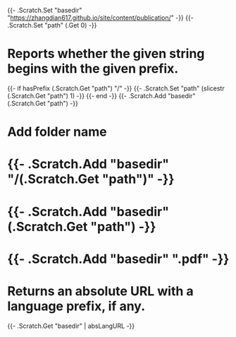 {{- .Scratch.Set "basedir" "https://zhangdian617.github.io/site/content/publication/" -}}
{{- .Scratch.Set "path" (.Get 0) -}}
# Reports whether the given string begins with the given prefix.
{{- if hasPrefix (.Scratch.Get "path") "/" -}}
  {{- .Scratch.Set "path" (slicestr (.Scratch.Get "path") 1) -}}
{{- end -}}
{{- .Scratch.Add "basedir" (.Scratch.Get "path") -}}
# Add folder name
# {{- .Scratch.Add "basedir" "/(.Scratch.Get "path")" -}}
# {{- .Scratch.Add "basedir" (.Scratch.Get "path") -}}
# {{- .Scratch.Add "basedir" ".pdf" -}}
# Returns an absolute URL with a language prefix, if any.
{{- .Scratch.Get "basedir" | absLangURL -}}
